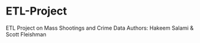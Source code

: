 # ETL-Project
ETL Project on Mass Shootings and Crime Data
Authors: Hakeem Salami & Scott Fleishman 